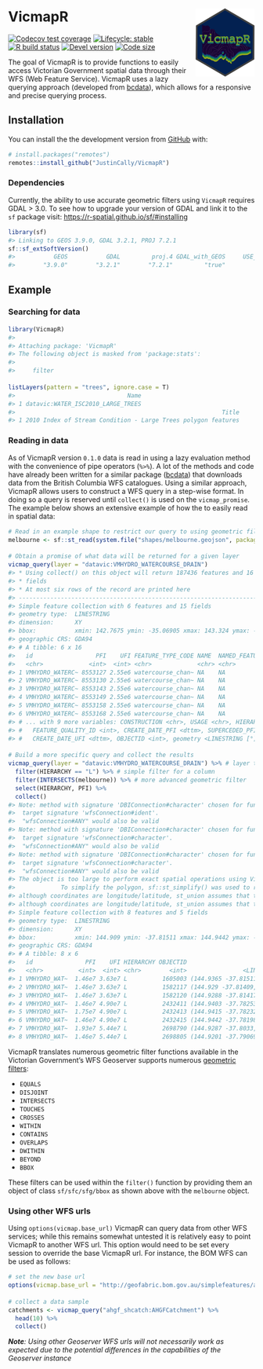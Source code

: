 
<!-- README.md is generated from README.Rmd. Please edit that file -->

# VicmapR <img src='man/figures/VicmapR-Hex-2.png' align="right" height="139" />

<!-- badges: start -->

[![Codecov test
coverage](https://codecov.io/gh/JustinCally/VicmapR/branch/master/graph/badge.svg)](https://codecov.io/gh/JustinCally/VicmapR?branch=master)
[![Lifecycle:
stable](https://img.shields.io/badge/lifecycle-stable-brightgreen.svg)](https://lifecycle.r-lib.org/articles/stages.html#stable)
[![R build
status](https://github.com/JustinCally/VicmapR/workflows/R-CMD-check/badge.svg)](https://github.com/JustinCally/VicmapR/actions)
[![Devel
version](https://img.shields.io/badge/devel%20version-0.1.1-blue.svg)](https://github.com/JustinCally/VicmapR)
[![Code
size](https://img.shields.io/github/languages/code-size/JustinCally/VicmapR.svg)](https://github.com/JustinCally/VicmapR)
<!-- badges: end -->

The goal of VicmapR is to provide functions to easily access Victorian
Government spatial data through their WFS (Web Feature Service). VicmapR
uses a lazy querying approach (developed from
[bcdata](https://github.com/bcgov/bcdata)), which allows for a
responsive and precise querying process.

## Installation

You can install the the development version from
[GitHub](https://github.com/) with:

``` r
# install.packages("remotes")
remotes::install_github("JustinCally/VicmapR")
```

### Dependencies

Currently, the ability to use accurate geometric filters using `VicmapR`
requires GDAL \> 3.0. To see how to upgrade your version of GDAL and
link it to the `sf` package visit:
<https://r-spatial.github.io/sf/#installing>

``` r
library(sf)
#> Linking to GEOS 3.9.0, GDAL 3.2.1, PROJ 7.2.1
sf::sf_extSoftVersion()
#>           GEOS           GDAL         proj.4 GDAL_with_GEOS     USE_PROJ_H 
#>        "3.9.0"        "3.2.1"        "7.2.1"         "true"         "true"
```

## Example

### Searching for data

``` r
library(VicmapR)
#> 
#> Attaching package: 'VicmapR'
#> The following object is masked from 'package:stats':
#> 
#>     filter

listLayers(pattern = "trees", ignore.case = T)
#>                                Name
#> 1 datavic:WATER_ISC2010_LARGE_TREES
#>                                                           Title
#> 1 2010 Index of Stream Condition - Large Trees polygon features
```

### Reading in data

As of VicmapR version `0.1.0` data is read in using a lazy evaluation
method with the convenience of pipe operators (`%>%`). A lot of the
methods and code have already been written for a similar package
([bcdata](https://github.com/bcgov/bcdata)) that downloads data from the
British Columbia WFS catalogues. Using a similar approach, VicmapR
allows users to construct a WFS query in a step-wise format. In doing so
a query is reserved until `collect()` is used on the `vicmap_promise`.
The example below shows an extensive example of how the to easily read
in spatial data:

``` r
# Read in an example shape to restrict our query to using geometric filtering
melbourne <- sf::st_read(system.file("shapes/melbourne.geojson", package="VicmapR"), quiet = T)

# Obtain a promise of what data will be returned for a given layer
vicmap_query(layer = "datavic:VMHYDRO_WATERCOURSE_DRAIN")
#> * Using collect() on this object will return 187436 features and 16
#> * fields
#> * At most six rows of the record are printed here
#> --------------------------------------------------------------------------------
#> Simple feature collection with 6 features and 15 fields
#> geometry type:  LINESTRING
#> dimension:      XY
#> bbox:           xmin: 142.7675 ymin: -35.06905 xmax: 143.324 ymax: -35.04559
#> geographic CRS: GDA94
#> # A tibble: 6 x 16
#>   id                  PFI    UFI FEATURE_TYPE_CODE NAME  NAMED_FEATURE_ID ORIGIN
#>   <chr>             <int>  <int> <chr>             <chr> <chr>            <chr> 
#> 1 VMHYDRO_WATERC~ 8553127 2.55e6 watercourse_chan~ NA    NA               2     
#> 2 VMHYDRO_WATERC~ 8553130 2.55e6 watercourse_chan~ NA    NA               2     
#> 3 VMHYDRO_WATERC~ 8553143 2.55e6 watercourse_chan~ NA    NA               2     
#> 4 VMHYDRO_WATERC~ 8553149 2.55e6 watercourse_chan~ NA    NA               2     
#> 5 VMHYDRO_WATERC~ 8553158 2.55e6 watercourse_chan~ NA    NA               2     
#> 6 VMHYDRO_WATERC~ 8553168 2.55e6 watercourse_chan~ NA    NA               2     
#> # ... with 9 more variables: CONSTRUCTION <chr>, USAGE <chr>, HIERARCHY <chr>,
#> #   FEATURE_QUALITY_ID <int>, CREATE_DATE_PFI <dttm>, SUPERCEDED_PFI <chr>,
#> #   CREATE_DATE_UFI <dttm>, OBJECTID <int>, geometry <LINESTRING [°]>

# Build a more specific query and collect the results
vicmap_query(layer = "datavic:VMHYDRO_WATERCOURSE_DRAIN") %>% # layer to query
  filter(HIERARCHY == "L") %>% # simple filter for a column
  filter(INTERSECTS(melbourne)) %>% # more advanced geometric filter
  select(HIERARCHY, PFI) %>% 
  collect()
#> Note: method with signature 'DBIConnection#character' chosen for function 'dbQuoteIdentifier',
#>  target signature 'wfsConnection#ident'.
#>  "wfsConnection#ANY" would also be valid
#> Note: method with signature 'DBIConnection#character' chosen for function 'dbQuoteIdentifier',
#>  target signature 'wfsConnection#character'.
#>  "wfsConnection#ANY" would also be valid
#> Note: method with signature 'DBIConnection#character' chosen for function 'dbQuoteString',
#>  target signature 'wfsConnection#character'.
#>  "wfsConnection#ANY" would also be valid
#> The object is too large to perform exact spatial operations using VicmapR. 
#>             To simplify the polygon, sf::st_simplify() was used to reduce the size of the queryFALSE
#> although coordinates are longitude/latitude, st_union assumes that they are planar
#> although coordinates are longitude/latitude, st_union assumes that they are planar
#> Simple feature collection with 8 features and 5 fields
#> geometry type:  LINESTRING
#> dimension:      XY
#> bbox:           xmin: 144.909 ymin: -37.81511 xmax: 144.9442 ymax: -37.78198
#> geographic CRS: GDA94
#> # A tibble: 8 x 6
#>   id               PFI    UFI HIERARCHY OBJECTID                        geometry
#>   <chr>          <int>  <int> <chr>        <int>                <LINESTRING [°]>
#> 1 VMHYDRO_WAT~  1.46e7 3.63e7 L          1605003 (144.9365 -37.81511, 144.9359 ~
#> 2 VMHYDRO_WAT~  1.46e7 3.63e7 L          1582117 (144.929 -37.81409, 144.9294 -~
#> 3 VMHYDRO_WAT~  1.46e7 3.63e7 L          1582120 (144.9288 -37.81417, 144.9292 ~
#> 4 VMHYDRO_WAT~  1.46e7 4.90e7 L          2432411 (144.9403 -37.78253, 144.9401 ~
#> 5 VMHYDRO_WAT~  1.75e7 4.90e7 L          2432413 (144.9415 -37.78232, 144.9414 ~
#> 6 VMHYDRO_WAT~  1.46e7 4.90e7 L          2432415 (144.9442 -37.78198, 144.9441 ~
#> 7 VMHYDRO_WAT~  1.93e7 5.44e7 L          2698790 (144.9287 -37.8033, 144.9186 -~
#> 8 VMHYDRO_WAT~  1.46e7 5.44e7 L          2698805 (144.9201 -37.79069, 144.9202 ~
```

VicmapR translates numerous geometric filter functions available in the
Victorian Government’s WFS Geoserver supports numerous [geometric
filters](https://docs.geoserver.org/stable/en/user/tutorials/cql/cql_tutorial.html#geometric-filters):

  - `EQUALS`  
  - `DISJOINT`  
  - `INTERSECTS`  
  - `TOUCHES`  
  - `CROSSES`  
  - `WITHIN`  
  - `CONTAINS`
  - `OVERLAPS`  
  - `DWITHIN`  
  - `BEYOND`  
  - `BBOX`

These filters can be used within the `filter()` function by providing
them an object of class `sf/sfc/sfg/bbox` as shown above with the
`melbourne` object.

### Using other WFS urls

Using `options(vicmap.base_url)` VicmapR can query data from other WFS
services; while this remains somewhat untested it is relatively easy to
point VicmapR to another WFS url. This option would need to be set every
session to override the base VicmapR url. For instance, the BOM WFS can
be used as follows:

``` r
# set the new base url
options(vicmap.base_url = "http://geofabric.bom.gov.au/simplefeatures/ahgf_shcatch/wfs")

# collect a data sample
catchments <- vicmap_query("ahgf_shcatch:AHGFCatchment") %>% 
  head(10) %>% 
  collect()
```

***Note**: Using other Geoserver WFS urls will not necessarily work as
expected due to the potential differences in the capabilities of the
Geoserver instance*
